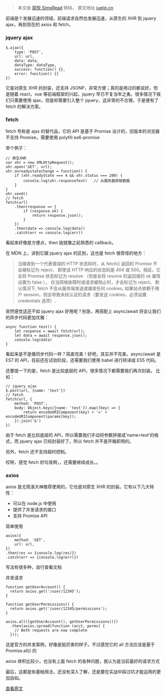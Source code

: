 > 本文由 [简悦 SimpRead](http://ksria.com/simpread/) 转码， 原文地址 [juejin.cn](https://juejin.cn/post/6844903590058786824?searchId=202309222121251330180011D325DEEAB8)

前端是个发展迅速的领域，前端请求自然也发展迅速，从原生的 XHR 到 jquery ajax，再到现在的 axios 和 fetch。

### jquery ajax

```
$.ajax({
    type: 'POST',
    url: url,
    data: data,
    dataType: dataType,
    success: function() {},
    error: function() {}
})
```

它是对原生 XHR 的封装，还支持 JSONP，非常方便；真的是用过的都说好。但是随着 react，vue 等前端框架的兴起，jquery 早已不复当年之勇。很多情况下我们只需要使用 ajax，但是却需要引入整个 jquery，这非常的不合理，于是便有了 fetch 的解决方案。

### fetch

fetch 号称是 ajax 的替代品，它的 API 是基于 Promise 设计的，旧版本的浏览器不支持 Promise，需要使用 polyfill es6-promise

举个例子：

```
// 原生XHR
var xhr = new XMLHttpRequest();
xhr.open('GET', url);
xhr.onreadystatechange = function() {
    if (xhr.readyState === 4 && xhr.status === 200) {
        console.log(xhr.responseText)   // 从服务器获取数据
    }
}
xhr.send()
// fetch
fetch(url)
    .then(response => {
        if (response.ok) {
            return response.json();
        }
    })
    .then(data => console.log(data))
    .catch(err => console.log(err))
```

看起来好像是方便点，then 链就像之前熟悉的 callback。

在 MDN 上，讲到它跟 jquery ajax 的区别，这也是 fetch 很奇怪的地方：

> 当接收到一个代表错误的 HTTP 状态码时，从 fetch() 返回的 Promise 不会被标记为 reject， 即使该 HTTP 响应的状态码是 404 或 500。相反，它会将 Promise 状态标记为 resolve （但是会将 resolve 的返回值的 ok 属性设置为 false ）， 仅当网络故障时或请求被阻止时，才会标记为 reject。 默认情况下, fetch 不会从服务端发送或接收任何 cookies, 如果站点依赖于用户 session，则会导致未经认证的请求（要发送 cookies，必须设置 credentials 选项）.

突然感觉这还不如 jquery ajax 好用呢？别急，再搭配上 async/await 将会让我们的异步代码更加优雅：

```
async function test() {
    let response = await fetch(url);
    let data = await response.json();
    console.log(data)
}
```

看起来是不是像同步代码一样？简直完美！好吧，其实并不完美，async/await 是 ES7 的 API，目前还在试验阶段，还需要我们使用 babel 进行转译成 ES5 代码。

还要提一下的是，fetch 是比较底层的 API，很多情况下都需要我们再次封装。 比如：

```
// jquery ajax
$.post(url, {name: 'test'})
// fetch
fetch(url, {
    method: 'POST',
    body: Object.keys({name: 'test'}).map((key) => {
        return encodeURIComponent(key) + '=' + encodeURIComponent(params[key]);
    }).join('&')
})
```

由于 fetch 是比较底层的 API，所以需要我们手动将参数拼接成'name=test'的格式，而 jquery ajax 已经封装好了。所以 fetch 并不是开箱即用的。

另外，fetch 还不支持超时控制。

哎呀，感觉 fetch 好垃圾啊，，还需要继续成长。。

### axios

axios 是尤雨溪大神推荐使用的，它也是对原生 XHR 的封装。它有以下几大特性：

*   可以在 node.js 中使用
*   提供了并发请求的接口
*   支持 Promise API

简单使用

```
axios({
    method: 'GET',
    url: url,
})
.then(res => {console.log(res)})
.catch(err => {console.log(err)})
```

写法有很多种，自行查看文档

并发请求

```
function getUserAccount() {
  return axios.get('/user/12345');
}

function getUserPermissions() {
  return axios.get('/user/12345/permissions');
}

axios.all([getUserAccount(), getUserPermissions()])
  .then(axios.spread(function (acct, perms) {
    // Both requests are now complete
  }));
```

这是官方的并发案例，好像是挺厉害的样子。不过感觉它的 all 方法应该是基于 Promise.all() 的

axios 体积比较小，也没有上面 fetch 的各种问题，我认为是当前最好的请求方式  

最后，这都是些基础用法，还没有深入了解，还是要在实战中踩过坑才能运用的更加自如。

[查看原文](https://link.juejin.cn?target=http%3A%2F%2Flinxunzyf.cn%2Fposts%2F9258a52%2F "http://linxunzyf.cn/posts/9258a52/")
